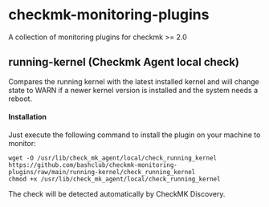 # checkmk-monitoring-plugins
A collection of monitoring plugins for checkmk >= 2.0

## running-kernel (Checkmk Agent local check)
Compares the running kernel with the latest installed kernel and will change state to WARN if a newer kernel version is installed and the system needs a reboot.

#### Installation
Just execute the following command to install the plugin on your machine to monitor:
```
wget -O /usr/lib/check_mk_agent/local/check_running_kernel https://github.com/bashclub/checkmk-monitoring-plugins/raw/main/running-kernel/check_running_kernel
chmod +x /usr/lib/check_mk_agent/local/check_running_kernel
```
The check will be detected automatically by CheckMK Discovery.
